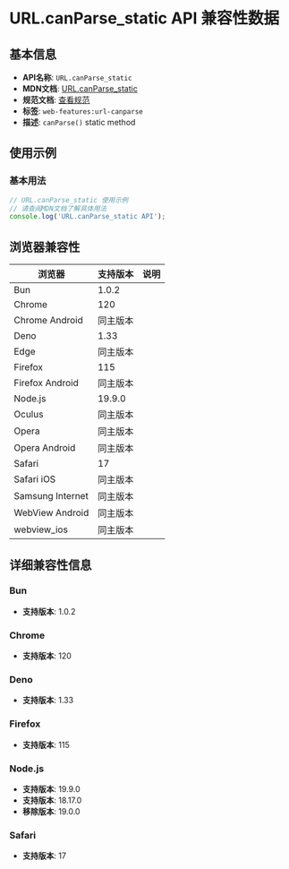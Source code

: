 # URL.canParse_static API 兼容性数据

## 基本信息

- **API名称**: `URL.canParse_static`
- **MDN文档**: [URL.canParse_static](https://developer.mozilla.org/docs/Web/API/URL/canParse_static)
- **规范文档**: [查看规范](https://url.spec.whatwg.org/#dom-url-canparse)
- **标签**: `web-features:url-canparse`
- **描述**: `canParse()` static method

## 使用示例

### 基本用法

```javascript
// URL.canParse_static 使用示例
// 请查阅MDN文档了解具体用法
console.log('URL.canParse_static API');
```

## 浏览器兼容性

| 浏览器 | 支持版本 | 说明 |
|--------|----------|------|
| Bun | 1.0.2 |  |
| Chrome | 120 |  |
| Chrome Android | 同主版本 |  |
| Deno | 1.33 |  |
| Edge | 同主版本 |  |
| Firefox | 115 |  |
| Firefox Android | 同主版本 |  |
| Node.js | 19.9.0 |  |
| Oculus | 同主版本 |  |
| Opera | 同主版本 |  |
| Opera Android | 同主版本 |  |
| Safari | 17 |  |
| Safari iOS | 同主版本 |  |
| Samsung Internet | 同主版本 |  |
| WebView Android | 同主版本 |  |
| webview_ios | 同主版本 |  |

## 详细兼容性信息

### Bun

- **支持版本**: 1.0.2

### Chrome

- **支持版本**: 120

### Deno

- **支持版本**: 1.33

### Firefox

- **支持版本**: 115

### Node.js

- **支持版本**: 19.9.0
- **支持版本**: 18.17.0
- **移除版本**: 19.0.0

### Safari

- **支持版本**: 17

